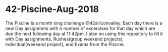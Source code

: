# 42-Piscine-Aug-2018

The Piscine is a month long challenge @42siliconvalley. Each day there is a new Day assignmnts with n number of excercises for that day which are due the next following day at 11:42pm. I plan on using this repository to fill it with Day assignments, Rushes(group weekend projects), Individual(weekend project), and Exams from the Piscine.
